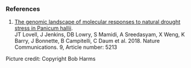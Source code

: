 ### References

1.  [The genomic landscape of molecular responses to natural drought
    stress in Panicum
    hallii](http://europepmc.org/abstract/MED/30523281).\
    JT Lovell, J Jenkins, DB Lowry, S Mamidi, A Sreedasyam, X Weng, K
    Barry, J Bonnette, B Campitelli, C Daum et al. 2018. Nature
    Communications. 9, Article number: 5213

Picture credit: Copyright Bob Harms
